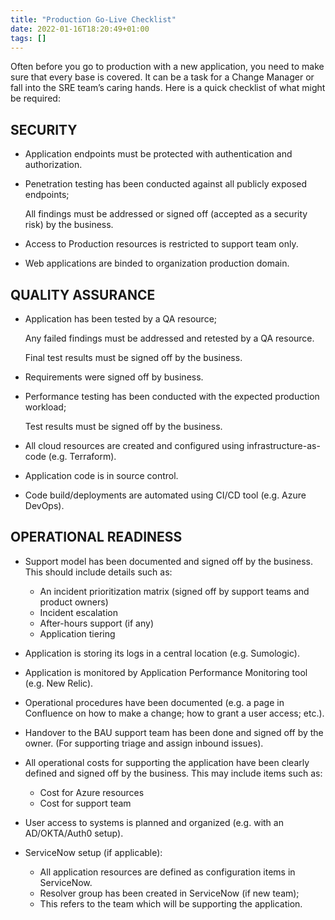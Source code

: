 ```yaml
---
title: "Production Go-Live Checklist"
date: 2022-01-16T18:20:49+01:00
tags: []
---
```

Often before you go to production with a new application, you need to make sure that every base is covered. It can be a task for a Change Manager or fall into the SRE team’s caring hands. Here is a quick checklist of what might be required:

## SECURITY
* Application endpoints must be protected with authentication and authorization.

* Penetration testing has been conducted against all publicly exposed endpoints;

  All findings must be addressed or signed off (accepted as a security risk) by the business.

* Access to Production resources is restricted to support team only.

* Web applications are binded to organization production domain.

## QUALITY ASSURANCE
* Application has been tested by a QA resource;

  Any failed findings must be addressed and retested by a QA resource.

  Final test results must be signed off by the business.

* Requirements were signed off by business.

* Performance testing has been conducted with the expected production workload;

  Test results must be signed off by the business.

* All cloud resources are created and configured using infrastructure-as-code (e.g. Terraform).

* Application code is in source control.

* Code build/deployments are automated using CI/CD tool (e.g. Azure DevOps).

## OPERATIONAL READINESS
* Support model has been documented and signed off by the business. This should include details such as:
  - An incident prioritization matrix (signed off by support teams and product owners)
  - Incident escalation
  - After-hours support (if any)
  - Application tiering

* Application is storing its logs in a central location (e.g. Sumologic).

* Application is monitored by Application Performance Monitoring tool (e.g. New Relic).

* Operational procedures have been documented (e.g. a page in Confluence on how to make a change; how to grant a user access; etc.).

* Handover to the BAU support team has been done and signed off by the owner. (For supporting triage and assign inbound issues).

* All operational costs for supporting the application have been clearly defined and signed off by the business. This may include items such as:
  - Cost for Azure resources
  - Cost for support team

* User access to systems is planned and organized (e.g. with an AD/OKTA/Auth0 setup).

* ServiceNow setup (if applicable):
  - All application resources are defined as configuration items in ServiceNow.
  - Resolver group has been created in ServiceNow (if new team);
  - This refers to the team which will be supporting the application.
